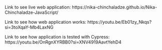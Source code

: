 <p>Link to see live web application: https://nika-chinchaladze.github.io/Nika-Chinchaladze-JavaScript/</p>
<p>Link to see how web application works: https://youtu.be/Eb01zy_Nkqs?si=3toXqaY-Mb4LaxNG</p>
<p>Link to see how application is tested with Cypress: https://youtu.be/OnRgnXYRBB0?si=XNV4919AavtYehD4</p>

